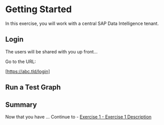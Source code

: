 # Getting Started

In this exercise, you will work with a central SAP Data Intelligence tenant.

## Login

The users will be shared with you up front...

Go to the URL:

[https://abc.tld/login]

## Run a Test Graph



## Summary

Now that you have ... 
Continue to - [Exercise 1 - Exercise 1 Description](../ex1/README.md)
